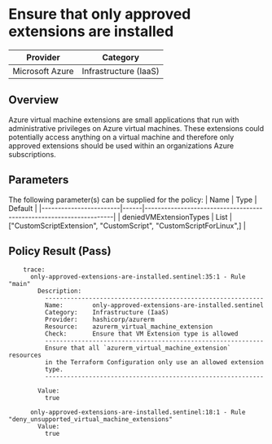 # Ensure that only approved extensions are installed

| Provider        | Category              |
|-----------------|-----------------------|
| Microsoft Azure | Infrastructure (IaaS) |

## Overview
Azure virtual machine extensions are small applications that run with administrative privileges on Azure virtual machines. These extensions could potentially access anything on a virtual machine and therefore only approved extensions should be used within an organizations Azure subscriptions.

## Parameters
The following parameter(s) can be supplied for the policy:
| Name                   | Type | Default                                                            |
|------------------------|------|--------------------------------------------------------------------|
| deniedVMExtensionTypes | List | ["CustomScriptExtension", "CustomScript", "CustomScriptForLinux",] |

## Policy Result (Pass)
```shell
    trace:
      only-approved-extensions-are-installed.sentinel:35:1 - Rule "main"
        Description:
          ------------------------------------------------------------
          Name:        only-approved-extensions-are-installed.sentinel
          Category:    Infrastructure (IaaS)
          Provider:    hashicorp/azurerm
          Resource:    azurerm_virtual_machine_extension
          Check:       Ensure that VM Extension type is allowed
          ------------------------------------------------------------
          Ensure that all `azurerm_virtual_machine_extension` resources
          in the Terraform Configuration only use an allowed extension
          type.
          ------------------------------------------------------------

        Value:
          true

      only-approved-extensions-are-installed.sentinel:18:1 - Rule "deny_unsupported_virtual_machine_extensions"
        Value:
          true
```